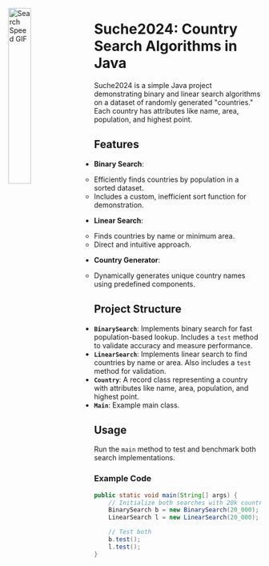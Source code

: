 <img src="https://c.tenor.com/EYUlar2QIe4AAAAd/tenor.gif" 
     alt="Search Speed GIF" 
     style="width: 30%; float: left; margin-right: 20px;">

<h1>Suche2024: Country Search Algorithms in Java</h1>
<p>
  Suche2024 is a simple Java project demonstrating binary and linear search algorithms on a dataset of randomly generated "countries." Each country has attributes like name, area, population, and highest point.
</p>



## Features

- **Binary Search**:
  - Efficiently finds countries by population in a sorted dataset.
  - Includes a custom, inefficient sort function for demonstration.
  
- **Linear Search**:
  - Finds countries by name or minimum area.
  - Direct and intuitive approach.

- **Country Generator**:
  - Dynamically generates unique country names using predefined components.

## Project Structure

- **`BinarySearch`**: Implements binary search for fast population-based lookup. Includes a `test` method to validate accuracy and measure performance.
- **`LinearSearch`**: Implements linear search to find countries by name or area. Also includes a `test` method for validation.
- **`Country`**: A record class representing a country with attributes like name, area, population, and highest point.
- **`Main`**: Example main class.

## Usage

Run the `main` method to test and benchmark both search implementations.

### Example Code

```java
public static void main(String[] args) {
    // Initialize both searches with 20k countries
    BinarySearch b = new BinarySearch(20_000);
    LinearSearch l = new LinearSearch(20_000);

    // Test both
    b.test();
    l.test();
}
```

